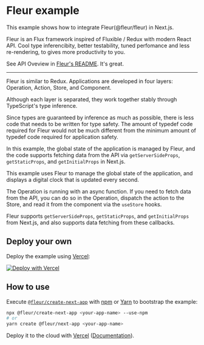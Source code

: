 # Fleur example

This example shows how to integrate Fleur(@fleur/fleur) in Next.js.

Fleur is an Flux framework inspired of Fluxible / Redux with modern React API.
Cool type inferencibity, better testability, tuned perfomance and less re-rendering, to gives more productivity to you.

See API Oveview in [Fleur's README](https://github.com/fleur-js/fleur/tree/main/packages/fleur). It's great.

---

Fleur is similar to Redux. Applications are developed in four layers: Operation, Action, Store, and Component.

Although each layer is separated, they work together stably through TypeScript's type inference.

Since types are guaranteed by inference as much as possible, there is less code that needs to be written for type safety. The amount of typedef code required for Fleur would not be much different from the minimum amount of typedef code required for application safety.

In this example, the global state of the application is managed by Fleur, and the code supports fetching data from the API via `getServerSideProps`, `getStaticProps`, and `getInitialProps` in Next.js.

This example uses Fleur to manage the global state of the application, and displays a digital clock that is updated every second.

The Operation is running with an async function. If you need to fetch data from the API, you can do so in the Operation, dispatch the action to the Store, and read it from the component via the `useStore` hooks.

Fleur supports `getServerSideProps`, `getStaticProps`, and `getInitialProps` from Next.js, and also supports data fetching from these callbacks.

## Deploy your own

Deploy the example using [Vercel](https://vercel.com):

[![Deploy with Vercel](https://vercel.com/button)](https://vercel.com/import/project?template=https://github.com/fleur-js/fleur/tree/main/packages/create-next-app/example&project-name=with-fleur&repository-name=with-fleur)

## How to use

Execute [`@fleur/create-next-app`](hhttps://github.com/fleur-js/fleur/tree/main/packages/create-next-app) with [npm](https://docs.npmjs.com/cli/init) or [Yarn](https://yarnpkg.com/lang/en/docs/cli/create/) to bootstrap the example:

```bash
npx @fleur/create-next-app <your-app-name> --use-npm
# or
yarn create @fleur/next-app <your-app-name>
```

Deploy it to the cloud with [Vercel](https://vercel.com/import?filter=next.js) ([Documentation](https://nextjs.org/docs/deployment)).
